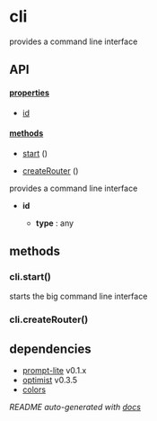 # cli

provides a command line interface

## API

#### [properties](#cli-properties)

  - [id](#cli-properties-id)


#### [methods](#cli-methods)

  - [start](#cli-methods-start) ()

  - [createRouter](#cli-methods-createRouter) ()


provides a command line interface

- **id** 

  - **type** : any


<a name="cli-methods"></a> 

## methods 

<a name="cli-methods-start"></a> 

### cli.start()

starts the big command line interface

<a name="cli-methods-createRouter"></a> 

### cli.createRouter()




## dependencies 
- [prompt-lite](http://npmjs.org/package/prompt-lite) v0.1.x
- [optimist](http://npmjs.org/package/optimist) v0.3.5
- [colors](http://npmjs.org/package/colors)

*README auto-generated with [docs](https://github.com/bigcompany/resources/tree/master/docs)*